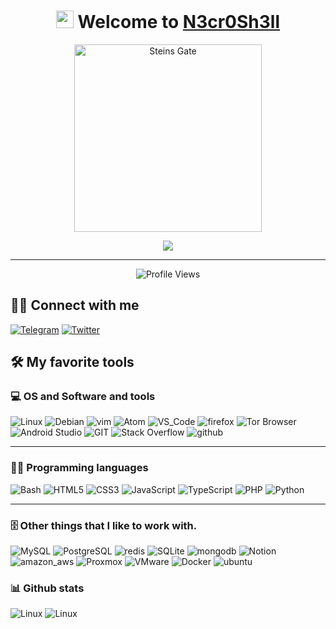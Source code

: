 <h1 align="center">
  <img src="https://media.giphy.com/media/hvRJCLFzcasrR4ia7z/giphy.gif" width="28"> Welcome to <a href="https://iGeek.io" target="_blank">N3cr0Sh3ll</a>
</h1>


<p align="center">
  <a href="https://myanimelist.net/anime/9253/Steins_Gate" target="_blank">
    <img src="https://media.giphy.com/media/xT0xeJpnrWC4XWblEk/giphy.gif" width="300" alt="Steins Gate" />
  </a>
</p>


<p align="center">
  <img src="https://readme-typing-svg.herokuapp.com?font=Fira+Code&size=22&duration=4000&pause=1000&color=39FF14&center=true&vCenter=true&width=435&lines=Red+Team+Operator;Malware+Developer;Web+Pentester;CTF+Player;Living+in+Shadows..." />
</p>

---

<p align="center">
  <img src="https://komarev.com/ghpvc/?username=i1rui&style=flat-square&color=green" alt="Profile Views" />
</p>


## 🙋‍♂️ Connect with me

[![Telegram](https://img.shields.io/badge/N3cr0Sh3ll-2CA5E0?style=for-the-badge&logo=telegram&logoColor=white)](https://t.me/i3xui "Telegram")
[![Twitter](https://img.shields.io/badge/-@i9xid-1DA1F2?style=for-the-badge&logo=Twitter&logoColor=white&link=https://twitter.com/N3cr0Sh3ll)](https://twitter.com/i9xid "Twitter")


## 🛠️ My favorite tools

### 💻 OS and Software and tools
![Linux](https://img.shields.io/badge/Linux-FCC624?style=for-the-badge&logo=linux&logoColor=black)
![Debian](https://img.shields.io/badge/Debian-E95420?style=for-the-badge&logo=Debian&logoColor=white)
![vim](https://img.shields.io/badge/vim-019733?style=for-the-badge&logo=vim&logoColor=white)
![Atom](https://img.shields.io/badge/Atom-5caf79?style=for-the-badge&logo=Atom&logoColor=white)
![VS_Code](https://img.shields.io/badge/VS_Code-0078D4?style=for-the-badge&logo=visual%20studio%20code&logoColor=white)
![firefox](https://img.shields.io/badge/firefox-FF7139?style=for-the-badge&logo=firefox&logoColor=white)
![Tor Browser](https://img.shields.io/badge/Tor_Browser-7E4798?style=for-the-badge&logo=tor-browser&logoColor=white)
![Android Studio](https://img.shields.io/badge/Android_Studio-008678?style=for-the-badge&logo=android-studio&logoColor=white)
![GIT](https://img.shields.io/badge/git-F05032?style=for-the-badge&logo=git&logoColor=white)
![Stack Overflow](https://img.shields.io/badge/stack_overflow-FE7A16?style=for-the-badge&logo=stack-overflow&logoColor=white)
![github](https://img.shields.io/badge/github-181717?style=for-the-badge&logo=github&logoColor=white)

----

### 👨‍💻 Programming languages
![Bash](https://img.shields.io/badge/Bash-121011?style=for-the-badge&logo=gnu-bash&logoColor=white)
![HTML5](https://img.shields.io/badge/HTML5-E34F26?style=for-the-badge&logo=html5&logoColor=white)
![CSS3](https://img.shields.io/badge/CSS3-1572B6?style=for-the-badge&logo=css3&logoColor=white)
![JavaScript](https://img.shields.io/badge/JavaScript-F7DF1E?style=for-the-badge&logo=javascript&logoColor=black)
![TypeScript](https://img.shields.io/badge/TypeScript-007ACC?style=for-the-badge&logo=typescript&logoColor=white)
![PHP](https://img.shields.io/badge/PHP-777BB4?style=for-the-badge&logo=php&logoColor=white)
![Python](https://img.shields.io/badge/Python-3776AB?style=for-the-badge&logo=python&logoColor=white)

-----
### 🗄️ Other things that I like to work with.
![MySQL](https://img.shields.io/badge/MySQL-00000F?style=for-the-badge&logo=mysql&logoColor=white)
![PostgreSQL](https://img.shields.io/badge/PostgreSQL-316192?style=for-the-badge&logo=postgresql&logoColor=white)
![redis](https://img.shields.io/badge/redis-CC0000.svg?&style=for-the-badge&logo=redis&logoColor=white)
![SQLite](https://img.shields.io/badge/SQLite-07405E?style=for-the-badge&logo=sqlite&logoColor=white)
![mongodb](https://img.shields.io/badge/mongodb-4ea94b?style=for-the-badge&logo=mongodb&logoColor=white)
![Notion](https://img.shields.io/badge/Notion-010101?style=for-the-badge&logo=Notion&logoColor=white)
![amazon_aws](https://img.shields.io/badge/amazon_aws-232F3E?style=for-the-badge&logo=amazon-aws&logoColor=white)
![Proxmox](https://img.shields.io/badge/Proxmox-E57000?style=for-the-badge&logo=Proxmox&logoColor=white)
![VMware](https://img.shields.io/badge/VMware-607078?style=for-the-badge&logo=VMware&logoColor=000000)
![Docker](https://img.shields.io/badge/Docker-2496ED?style=for-the-badge&logo=Docker&logoColor=white)
![ubuntu](https://img.shields.io/badge/ubuntu-E95420?style=for-the-badge&logo=ubuntu&logoColor=white)
### 📊 Github stats
![Linux](https://github-readme-stats.vercel.app/api?username=i1rui&show_icons=true&theme=nord)
![Linux](https://github-readme-streak-stats.herokuapp.com/?user=i1rui&theme=nord)
